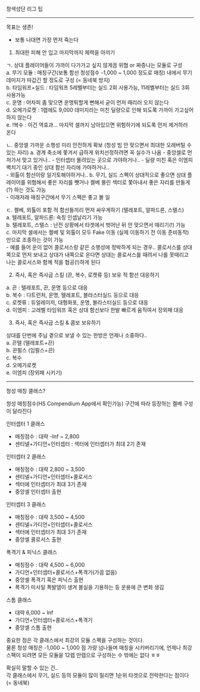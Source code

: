 청색성단 리그 팁  
  
---
  
목표는 생존!  
  - 보통 나대면 가장 먼저 죽는다  

1. 최대한 피해 안 입고 마지막까지 체력을 아끼기  

  ㄱ. 상대 플레이어들이 가까이 다가가고 싶지 않게끔 위협 or 짜증나는 모듈로 구성  
    a. 무기 모듈 : 매칭구간(보통 함선 청성점수 -1,000 ~ 1,000 정도로 매칭) 내에서 무기 데미지가 따갑긴 할 정도로 구성 (= 동네북 방지)      
    b. 타임워프+실드 : 타임워프 5레벨부터는 실드 2회 사용가능, 11레벨부터는 실드 3회 사용가능  
    c. 운명 : 어차피 좀 맞으면 운명튀할게 뻔해서 굳이 먼저 때리러 오지 않는다  
    d. 오메가로켓 : 1렙에도 9,000 데미지라는 미친 딜량으로 인해 되도록 가까이 가고싶어하지 않는다  
    e. !복수 : 이건 역효과... 마지막 셀까지 남아있으면 위험하기에 되도록 먼저 제거하러 온다  

ㄴ. 중앙셀 가까운 소행성 미리 안전하게 확보 (청성 빔 안 맞으면서 최대한 오래버틸 수 있는 자리)
  a. 경계 축소에 쫓겨서 급하게 위치선정하려면 꼭 실수가 나옴
    - 중앙셀로 먼저가서 맞고 있거나.. 
    - 인터셉터 몰려있는 곳으로 가야하거나.. 
    - 딜량 미친 혹은 이엠피 벽치기 대기 중인 상대 함선 자리에 가야하거나..  
    - 외톨이 함선이랑 일기토해야하거나..
  b. 무기, 실드 스펙이 상대적으로 좋으면 상대 플레이어를 위협해서 좋은 자리를 뺏거나 켈베 몰린 섹터로 쫓아내서 좋은 자리를 만들게(?) 하는 것도 가능  
    - 이래저래 매칭구간에서 무기 스펙은 좋고 볼 일  

ㄷ. 켈베, 외톨이 포함 적 함선들끼리 먼저 싸우게하기 (텔레포트, 알파드론, 스텔스)  
  a. 텔레포트, 알파드론: 속칭 인셉날리기 가능  
  b. 텔레포트, 스텔스 : 난전 상황에서 타겟에서 벗어난 뒤 안 맞으면서 때리기(!) 가능     
  c. 마지막 셀에서는 켈베 및 외톨이 모두 Fake 이동 (실제 이동하기 전 이동 준비동작) 만으로 조종하는 것이 가능  
    - 예를 들어 운이 없어 콜로서스랑 같은 소행성에 정박하게 되는 경우.. 콜로서스를 상대쪽으로 먼저 보내고 상대가 내쪽으로 온다면 상대는 콜로서스를 때려서 나를 못때리고 나는 콜로서스와 함께 적을 협공(!)하게 된다  

2. 즉사, 혹은 즉사급 스킬 (끈, 복수, 로켓류 등) 보유 적 함선 대응하기  

  a. 끈 : 텔레포트, 끈, 운명 등으로 대응  
  b. 복수 : 다트런처, 운명, 텔레포트, 블라스터실드 등으로 대응    
  c. 로켓류 : 듀얼레이저, 대형화포, 운명, 블라스터실드 등으로 대응   
  d. 이엠피 : 고레벨 타임워프 혹은 상대 함선보다 한발 빠르게 움직여서 장외패 대응  

3. 즉사, 혹은 즉사급 스킬 & 콤보 보유하기  

상대를 단번에 주님 곁으로 보낼 수 있는 한방은 언제나 소중하다..   
  a. 끈텔 (텔레포트+끈)  
  b. 끈펄스 (임펄스+끈)     
  c. 복수  
  d. 오메가로켓  
  e. 이엠피 (장외패 시키기)  
  
---  
   
청성 매칭 클래스?
    
  청성 매칭점수(HS Compendium App에서 확인가능) 구간에 따라 등장하는 켈베 구성이 달라진다  
  
  인터셉터 1 클래스  
  - 매칭점수 : 대략 -Inf ~ 2,800  
  - 센티넬+가디언+인터셉터 : 섹터에 인터셉터가 최대 2기 존재    
  
  인터셉터 2 클래스  
  - 매칭점수 : 대략 2,800 ~ 3,500    
  - 센티넬+가디언+인터셉터+콜로서스  
  - 섹터에 인터셉터가 최대 3기 존재  
  - 중앙셀 인터셉터 출현  
  
  인터셉터 3 클래스  
  - 매칭점수 : 대략 3,500 ~ 4,500   
  - 센티넬+가디언+인터셉터+콜로서스  
  - 섹터에 인터셉터가 최대 3기 존재  
  - 중앙셀 콜로서스 출현  
  
  폭격기 & 피닉스 클래스  
  - 매칭점수 : 대략 4,500 ~ 6,000   
  - 가디언+인터셉터+콜로서스+폭격기(가끔 없음)  
  - 중앙셀 폭격기 혹은 피닉스 출현  
  - 폭격기 미사일 폭발뎀이 생겨 블실을 기용하는 등 운용에 큰 변화 생김             
  
  스톰 클래스 
  - 대략 6,000 ~ Inf
  - 가디언+인터셉터+콜로서스+폭격기  
  - 중앙셀 스톰 출현    
  
중요한 점은 각 클래스에서 최강의 모듈 스펙을 구성하는 것이다.  
물론 청성 매칭은 -1,000 ~ 1,000 점 가량 넘나들며 매칭을 시키버리기에, 
언제나 최강 스펙이 되려면 모든 모듈을 12렙 만렙으로 구성하는 수 밖에는 없다 ㅎㅎ  
  
확실히 말할 수 있는 건..  
각 클래스에서 무기, 실드 등의 모듈이 많이 밀리면 1순위 타겟으로 전락한다는 점이다 (= 동네북)    
